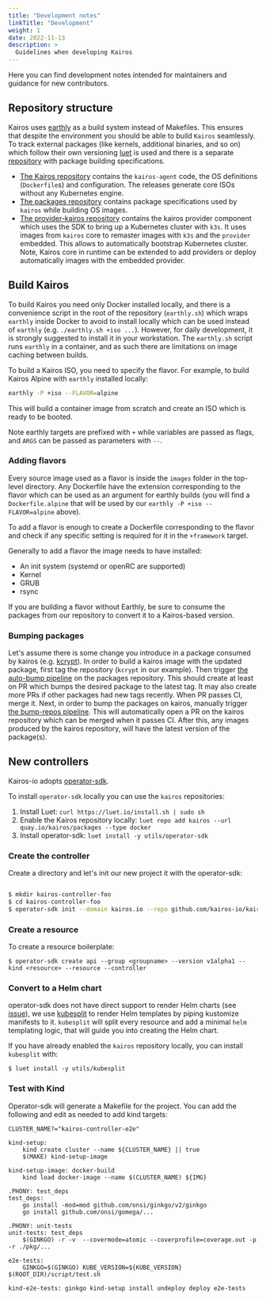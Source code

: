 ```yaml
---
title: "Development notes"
linkTitle: "Development"
weight: 1
date: 2022-11-13
description: >
  Guidelines when developing Kairos
---
```


Here you can find development notes intended for maintainers and guidance for new contributors.

## Repository structure

Kairos uses [earthly](https://earthly.dev/) as a build system instead of Makefiles. This ensures that despite the environment you should be able to build `Kairos` seamlessly. To track external packages (like kernels, additional binaries, and so on) which follow their own versioning [luet](https://luet.io) is used and there is a separate [repository](https://github.com/kairos-io/packages) with package building specifications.

- [The Kairos repository](https://github.com/kairos-io/kairos) contains the `kairos-agent` code, the OS definitions (`Dockerfile`s) and configuration. The releases generate core ISOs without any Kubernetes engine.
- [The packages repository](https://github.com/kairos-io/packages) contains package specifications used by `kairos` while building OS images.
- [The provider-kairos repository](https://github.com/kairos-io/provider-kairos) contains the kairos provider component which uses the SDK to bring up a Kubernetes cluster with `k3s`. It uses images from `kairos` core to remaster images with `k3s` and the `provider` embedded. This allows to automatically bootstrap Kubernetes cluster. Note, Kairos core in runtime can be extended to add providers or deploy automatically images with the embedded provider.

## Build Kairos

To build Kairos you need only Docker installed locally, and there is a convenience script in the root of the repository (`earthly.sh`) which wraps `earthly` inside Docker to avoid to install locally which can be used instead of `earthly` (e.g. `./earthly.sh +iso ...`). However, for daily development, it is strongly suggested to install it in your workstation. The `earthly.sh` script runs `earthly` in a container, and as such there are limitations on image caching between builds.

To build a Kairos ISO, you need to specify the flavor. For example, to build Kairos Alpine with `earthly` installed locally:

```bash
earthly -P +iso --FLAVOR=alpine
```

This will build a container image from scratch and create an ISO which is ready to be booted.

Note earthly targets are prefixed with `+` while variables are passed as flags, and `ARGS` can be passed as parameters with `--`.

### Adding flavors

Every source image used as a flavor is inside the `images` folder in the top-level directory. Any Dockerfile have the extension corresponding to the flavor which can be used as an argument for earthly builds (you will find a `Dockerfile.alpine` that will be used by our `earthly -P +iso --FLAVOR=alpine` above).

To add a flavor is enough to create a Dockerfile corresponding to the flavor and check if any specific setting is required for it in the `+framework` target.

Generally to add a flavor the image needs to have installed:

- An init system (systemd or openRC are supported)
- Kernel
- GRUB
- rsync

If you are building a flavor without Earthly, be sure to consume the packages from our repository to convert it to a Kairos-based version.

### Bumping packages

Let's assume there is some change you introduce in a package consumed by kairos
(e.g. [kcrypt](https://github.com/kairos-io/kcrypt)). In order to build a kairos image
with the updated package, first tag the repository (`kcrypt` in our example).
Then trigger [the auto-bump pipeline](https://github.com/kairos-io/packages/actions/workflows/autobump.yaml)
on the packages repository. This should create at least on PR which bumps the desired package to the latest tag.
It may also create more PRs if other packages had new tags recently. When PR passes CI, merge it.
Next, in order to bump the packages on kairos, manually trigger [the bump-repos pipeline](https://github.com/kairos-io/kairos/actions/workflows/bump_repos.yml).
This will automatically open a PR on the kairos repository which can be merged when it passes CI.
After this, any images produced by the kairos repository, will have the latest version of the package(s).

## New controllers

Kairos-io adopts [operator-sdk](https://github.com/operator-framework/operator-sdk).

To install `operator-sdk` locally you can use the `kairos` repositories:

1. Install Luet:
   `curl https://luet.io/install.sh | sudo sh`
2. Enable the Kairos repository locally:
   `luet repo add kairos --url quay.io/kairos/packages --type docker`
3. Install operator-sdk:
   `luet install -y utils/operator-sdk`

### Create the controller

Create a directory and let's init our new project it with the operator-sdk:

```bash

$ mkdir kairos-controller-foo
$ cd kairos-controller-foo
$ operator-sdk init --domain kairos.io --repo github.com/kairos-io/kairos-controller-foo

```

### Create a resource

To create a resource boilerplate:

```
$ operator-sdk create api --group <groupname> --version v1alpha1 --kind <resource> --resource --controller
```

### Convert to a Helm chart

operator-sdk does not have direct support to render Helm charts (see [issue](https://github.com/operator-framework/operator-sdk/issues/4930)), we use [kubesplit](https://github.com/spectrocloud/kubesplit) to render Helm templates by piping kustomize manifests to it. `kubesplit` will split every resource and add a minimal `helm` templating logic, that will guide you into creating the Helm chart.

If you have already enabled the `kairos` repository locally, you can install `kubesplit` with:

```
$ luet install -y utils/kubesplit
```

### Test with Kind

Operator-sdk will generate a Makefile for the project. You can add the following and edit as needed to add kind targets:

```
CLUSTER_NAME?="kairos-controller-e2e"

kind-setup:
	kind create cluster --name ${CLUSTER_NAME} || true
	$(MAKE) kind-setup-image

kind-setup-image: docker-build
	kind load docker-image --name $(CLUSTER_NAME) ${IMG}

.PHONY: test_deps
test_deps:
	go install -mod=mod github.com/onsi/ginkgo/v2/ginkgo
	go install github.com/onsi/gomega/...

.PHONY: unit-tests
unit-tests: test_deps
	$(GINKGO) -r -v  --covermode=atomic --coverprofile=coverage.out -p -r ./pkg/...

e2e-tests:
	GINKGO=$(GINKGO) KUBE_VERSION=${KUBE_VERSION} $(ROOT_DIR)/script/test.sh

kind-e2e-tests: ginkgo kind-setup install undeploy deploy e2e-tests
```
